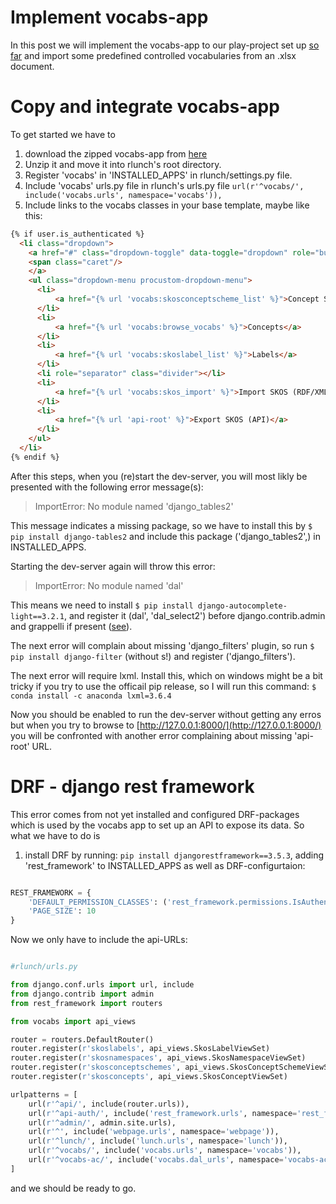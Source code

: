 # Implement vocabs-app
In this post we will implement the vocabs-app to our play-project set up [so far](../part-3-a-custom-app) and import some predefined controlled vocabularies from an .xlsx document.

# Copy and integrate vocabs-app

To get started we have to

1. download the zipped vocabs-app from [here]((https://github.com/csae8092/posts/raw/master/django-generic-apps/downloads/vocabs.zip))
2. Unzip it and move it into rlunch's root directory.
3. Register 'vocabs' in 'INSTALLED_APPS' in rlunch/settings.py file.
4. Include 'vocabs' urls.py file in rlunch's urls.py file `url(r'^vocabs/', include('vocabs.urls', namespace='vocabs')),`
5. Include links to the vocabs classes in your base template, maybe like this:

```html
{% if user.is_authenticated %}
  <li class="dropdown">
    <a href="#" class="dropdown-toggle" data-toggle="dropdown" role="button" aria-haspopup="true" aria-expanded="false">Vocabs Curation
    <span class="caret"/>
    </a>
    <ul class="dropdown-menu procustom-dropdown-menu">
      <li>
          <a href="{% url 'vocabs:skosconceptscheme_list' %}">Concept Schemes</a>
      </li>
      <li>
          <a href="{% url 'vocabs:browse_vocabs' %}">Concepts</a>
      </li>
      <li>
          <a href="{% url 'vocabs:skoslabel_list' %}">Labels</a>
      </li>
      <li role="separator" class="divider"></li>
      <li>
          <a href="{% url 'vocabs:skos_import' %}">Import SKOS (RDF/XML)</a>
      </li>
      <li>
          <a href="{% url 'api-root' %}">Export SKOS (API)</a>
      </li>
    </ul>
  </li>
{% endif %}

```

After this steps, when you (re)start the dev-server, you will most likly be presented with the following error message(s):

> ImportError: No module named 'django_tables2'

This message indicates a missing package, so we have to install this by `$ pip install django-tables2` and include this package ('django_tables2',) in INSTALLED_APPS.

Starting the dev-server again will throw this error:

> ImportError: No module named 'dal'

This means we need to install `$ pip install django-autocomplete-light==3.2.1`, and register it (dal', 'dal_select2') before django.contrib.admin and grappelli if present ([see](https://django-autocomplete-light.readthedocs.io/en/master/install.html)).

The next error will complain about missing 'django_filters' plugin, so run `$ pip install django-filter` (without s!) and register ('django_filters').

The next error will require lxml. Install this, which on windows might be a bit tricky if you try to use the officail pip release, so I will run this command: `$ conda install -c anaconda lxml=3.6.4`

Now you should be enabled to run the dev-server without getting any erros but when you try to browse to [http://127.0.0.1:8000/](http://127.0.0.1:8000/) you will be confronted with another error complaining about missing 'api-root' URL.

# DRF - django rest framework

This error comes from not yet installed and configured DRF-packages which is used by the vocabs app to set up an API to expose its data.
So what we have to do is

1. install DRF by running: `pip install djangorestframework==3.5.3`, adding 'rest_framework' to INSTALLED_APPS as well as DRF-configurtaion:

```python

REST_FRAMEWORK = {
    'DEFAULT_PERMISSION_CLASSES': ('rest_framework.permissions.IsAuthenticatedOrReadOnly',),
    'PAGE_SIZE': 10
}

```

Now we only have to include the api-URLs:

```python

#rlunch/urls.py

from django.conf.urls import url, include
from django.contrib import admin
from rest_framework import routers

from vocabs import api_views

router = routers.DefaultRouter()
router.register(r'skoslabels', api_views.SkosLabelViewSet)
router.register(r'skosnamespaces', api_views.SkosNamespaceViewSet)
router.register(r'skosconceptschemes', api_views.SkosConceptSchemeViewSet)
router.register(r'skosconcepts', api_views.SkosConceptViewSet)

urlpatterns = [
    url(r'^api/', include(router.urls)),
    url(r'^api-auth/', include('rest_framework.urls', namespace='rest_framework')),
    url(r'^admin/', admin.site.urls),
    url(r'^', include('webpage.urls', namespace='webpage')),
    url(r'^lunch/', include('lunch.urls', namespace='lunch')),
    url(r'^vocabs/', include('vocabs.urls', namespace='vocabs')),
    url(r'^vocabs-ac/', include('vocabs.dal_urls', namespace='vocabs-ac')),
]


```

and we should be ready to go.
